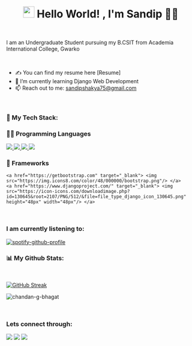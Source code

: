 <h1 align="center"><img src="https://raw.githubusercontent.com/MartinHeinz/MartinHeinz/master/wave.gif" width="30px" height="30px" /> Hello World! 
, I'm Sandip 👦‍💻</h1>
<br>

I am an Undergraduate Student
pursuing my B.CSIT from Academia International College, Gwarko

<br>


- ✍ You can find my resume here [Resume]
- 🌱 I’m currently learning Django Web Development
- 📫 Reach out to me: sandipshakya75@gmail.com

<br>


### 🚀 My Tech Stack:

### 👨‍💻 Programming Languages

<p>
<a href="https://www.w3.org/html/" target="_blank"> <img src="https://img.icons8.com/color/48/000000/html-5.png"/> </a>
<a href="https://www.w3schools.com/css/" target="_blank"> <img src="https://img.icons8.com/color/48/000000/css3.png"/> </a>
    <a href="https://developer.mozilla.org/en-US/docs/Web/JavaScript" target="_blank"> <img src="https://img.icons8.com/color/48/000000/javascript.png"/> </a>
<a href="https://www.python.org" target="_blank"> <img src="https://img.icons8.com/color/48/000000/python.png"/> </a>
</p>

### 🧰 Frameworks


<p align="left">
    
    <a href="https://getbootstrap.com" target="_blank"> <img src="https://img.icons8.com/color/48/000000/bootstrap.png"/> </a>
    <a href="https://www.djangoproject.com/" target="_blank"> <img src="https://icon-icons.com/downloadimage.php?id=130645&root=2107/PNG/512/&file=file_type_django_icon_130645.png" height="48px" width="48px"/> </a>
</p>

<br>

### I am currently listening to:

[![spotify-github-profile](https://spotify-github-profile.vercel.app/api/view?uid=kohux1jvi7ze8o2lc2mqe49uz&cover_image=true&theme=natemoo-re&bar_color=53b14f&bar_color_cover=false)](https://github.com/kittinan/spotify-github-profile)
<br>


### 📊 My Github Stats:
<br/>

[![GitHub Streak](https://github-readme-streak-stats.herokuapp.com?user=uralsth&theme=ads-juicy-fresh&hide_border=true&date_format=M%20j%5B%2C%20Y%5D)](https://git.io/streak-stats)
<br>
<p align='left'>
  <img align="center" src="https://github-readme-stats.vercel.app/api/top-langs?username=uralsth&show_icons=true&locale=en&layout=compact&theme=chartreuse-dark" alt="chandan-g-bhagat" />  
</p>  
<br/>

### Lets connect through:
<a href="https://www.facebook.com/s4sandipsky/"><img src="https://img.icons8.com/fluency/48/undefined/facebook-new.png"/></a>
<a href="https://twitter.com/gooner_ural"><img src="https://img.icons8.com/color/48/000000/twitter--v1.png"/></a>
<a href="https://www.linkedin.com/in/sandip-shakya-8230b91a5/"><img src="https://img.icons8.com/color/48/000000/linkedin.png"/></a>
